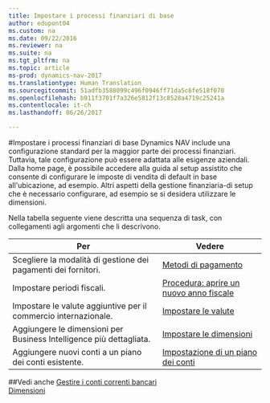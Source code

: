 ```yaml
---
title: Impostare i processi finanziari di base
author: edupont04
ms.custom: na
ms.date: 09/22/2016
ms.reviewer: na
ms.suite: na
ms.tgt_pltfrm: na
ms.topic: article
ms-prod: dynamics-nav-2017
ms.translationtype: Human Translation
ms.sourcegitcommit: 51adfb3588099c496f0946ff71da5c6fe518f070
ms.openlocfilehash: b911f3701f7a326e5812f13c8528a4719c25241a
ms.contentlocale: it-ch
ms.lasthandoff: 06/26/2017

---
```


#<a name="set-up-core-financial-processes"></a>Impostare i processi finanziari di base
Dynamics NAV include una configurazione standard per la maggior parte dei processi finanziari. Tuttavia, tale configurazione può essere adattata alle esigenze aziendali.
Dalla home page, è possibile accedere alla guida al setup assistito che consente di configurare le imposte di vendita di default in base all'ubicazione, ad esempio. Altri aspetti della gestione finanziaria-di setup che è necessario configurare, ad esempio se si desidera utilizzare le dimensioni.  

Nella tabella seguente viene descritta una sequenza di task, con collegamenti agli argomenti che li descrivono.

| Per                                                                  | Vedere                      |
|---------------------------------------------------------------------|--------------------------|
|Scegliere la modalità di gestione dei pagamenti dei fornitori.|[Metodi di pagamento](finance-setup-payment-methods.md)|
|Impostare periodi fiscali.|[Procedura: aprire un nuovo anno fiscale](finance-setup-how-open-new-fiscal-year.md)|
|Impostare le valute aggiuntive per il commercio internazionale.|[Impostare le valute](finance-setup-setup-currencies.md)|
|Aggiungere le dimensioni per Business Intelligence più dettagliata.|[Impostare le dimensioni](finance-setup-setup-dimensions.md)|
|Aggiungere nuovi conti a un piano dei conti esistente.|[Impostazione di un piano dei conti](finance-setup-setup-chart-accounts.md)|



##<a name="see-also"></a>Vedi anche
[Gestire i conti correnti bancari](bank-manage-bank-accounts.md)    
[Dimensioni](finance-setup-dimensions.md)  


